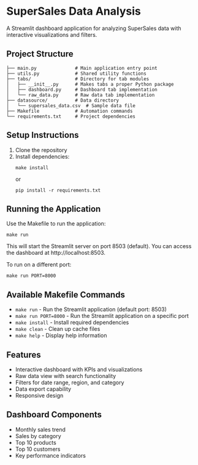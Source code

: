 # SuperSales Data Analysis

A Streamlit dashboard application for analyzing SuperSales data with interactive visualizations and filters.

## Project Structure

```
├── main.py              # Main application entry point
├── utils.py             # Shared utility functions
├── tabs/                # Directory for tab modules
│   ├── __init__.py      # Makes tabs a proper Python package
│   ├── dashboard.py     # Dashboard tab implementation
│   └── raw_data.py      # Raw data tab implementation
├── datasource/          # Data directory
│   └── supersales_data.csv  # Sample data file
├── Makefile             # Automation commands
└── requirements.txt     # Project dependencies
```

## Setup Instructions

1. Clone the repository
2. Install dependencies:
   ```
   make install
   ```
   or
   ```
   pip install -r requirements.txt
   ```

## Running the Application

Use the Makefile to run the application:

```
make run
```

This will start the Streamlit server on port 8503 (default). You can access the dashboard at http://localhost:8503.

To run on a different port:

```
make run PORT=8000
```

## Available Makefile Commands

- `make run` - Run the Streamlit application (default port: 8503)
- `make run PORT=8000` - Run the Streamlit application on a specific port
- `make install` - Install required dependencies
- `make clean` - Clean up cache files
- `make help` - Display help information

## Features

- Interactive dashboard with KPIs and visualizations
- Raw data view with search functionality
- Filters for date range, region, and category
- Data export capability
- Responsive design

## Dashboard Components

- Monthly sales trend
- Sales by category
- Top 10 products
- Top 10 customers
- Key performance indicators